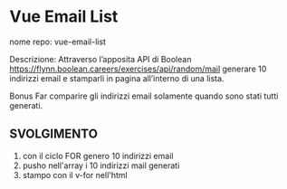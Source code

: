 Vue Email List
===
nome repo: vue-email-list

Descrizione:
Attraverso l’apposita API di Boolean
https://flynn.boolean.careers/exercises/api/random/mail
generare 10 indirizzi email e stamparli in pagina all’interno di una lista.

Bonus
Far comparire gli indirizzi email solamente quando sono stati tutti generati.

## SVOLGIMENTO
1. con il ciclo FOR genero 10 indirizzi email
2. pusho nell'array i 10 indirizzi mail generati
3. stampo con il v-for nell'html